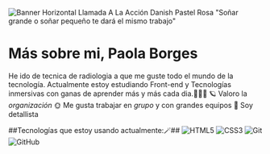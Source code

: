 ![Banner Horizontal Llamada A La Acción Danish Pastel Rosa](https://github.com/user-attachments/assets/c5ecfe68-86c0-4c49-a50e-0b7a7cabee52)
"Soñar grande o soñar pequeño te dará el mismo trabajo"
# Más sobre mi, Paola Borges
 He ido de tecnica de radiologia a que me guste todo el mundo de la tecnología. Actualmente estoy estudiando Front-end y Tecnologías inmersivas con ganas de aprender más y más cada dia.👩🏻‍🎤​
 🪐​ Valoro la *organización*
 ​🌞​ Me gusta trabajar en *grupo* y con grandes equipos
 ​🌠​ Soy detallista 

 ##Tecnologías que estoy usando actualmente:​🪄​##
 ![HTML5](https://img.shields.io/badge/-HTML5-E34F26?style=flat-square&logo=html5&logoColor=white)
![CSS3](https://img.shields.io/badge/-CSS3-1572B6?style=flat-square&logo=css3&logoColor=white)
![Git](https://img.shields.io/badge/-Git-F05032?style=flat-square&logo=git&logoColor=white)
![GitHub](https://img.shields.io/badge/-GitHub-181717?style=flat-square&logo=github&logoColor=white)
